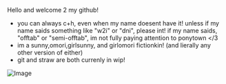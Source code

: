 Hello and welcome 2 my github! 
- you can always c+h, even when my name doesent have it! unless if my name saids something like "w2i" or "dni", please int! if my name saids, "offtab" or "semi-offtab", im not fully paying attention to ponytown </3
- im a sunny,omori,girlsunny, and girlomori fictionkin! (and lierally any other version of either)
- git and straw are both currenly in wip!

  
<img src="https://pbs.twimg.com/media/GFppkcaaMAAldEZ?format=jpg&amp;name=large" alt="Image"/>
<!--
**remythesilliest/remythesilliest** is a ✨ _special_ ✨ repository because its `README.md` (this file) appears on your GitHub profile.



